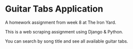 # Guitar Tabs Application
A homework assignment from week 8 at The Iron Yard. 

This is a web scraping assignment using Django & Python. 

You can search by song title and see all available guitar tabs.
